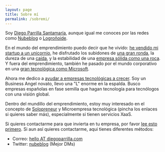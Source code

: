 ```yaml
---
layout: page
title: Sobre mí
permalink: /sobremi/
---
```


Soy [Diego Parrilla Santamaría](https://www.linkedin.com/in/diegoparrilla/), aunque igual me conoces por las redes como [Nubeblog](https://twitter.com/nubeblog) o [Logroñoide](https://github.com/logronoide). 


En el mundo del emprendimiento puedo decir que he vivido: [he vendido mi startup a un unicornio](https://www.geekwire.com/2020/auth0-makes-first-ever-acquisition-launch-new-tools-protect-automated-cyberattacks/), he disfrutado los subidones de [una gran ronda](https://www.unquote.com/southern-europe/news/68822/balderton-capital-lead-usd10m-abiquo-funding), la dureza de una [caída](https://www.theregister.com/2012/04/13/amazon_competition_in_cloud_computing/), y la estabilidad de una [empresa sólida como una roca](https://www.amplia-iiot.com/). Y fuera del emprendimiento, también he pasado por el mundo corporativo en una [gran tecnológica como Microsoft](https://www.microsoft.com).

Ahora me dedico a [ayudar a empresas tecnológicas a crecer](/inversiones). Soy un Business Angel novato, llevo una "L" enorme en la espalda. Busco empresas españolas en fase semilla que hagan tecnología para tecnólogos con una visión global.

Dentro del mundillo del emprendimiento, estoy muy interesado en el concepto de [Solopreneur](/2021/09/16/que-es-un-solopreneur/) y Microempresa tecnológica (pincha los enlaces si quieres saber más), especialmente si tienen servicios XaaS.

Si quieres contactarme para que invierta en tu empresa, por favor [lee esto primero](/inversiones). Si aun así quieres contactarme, aqui tienes diferentes métodos:

- Correo: [hello AT diegoparrilla.com](mailto:)
- Twitter: [nubeblog](https://twitter.com/nubeblog) (Mejor DMs)




